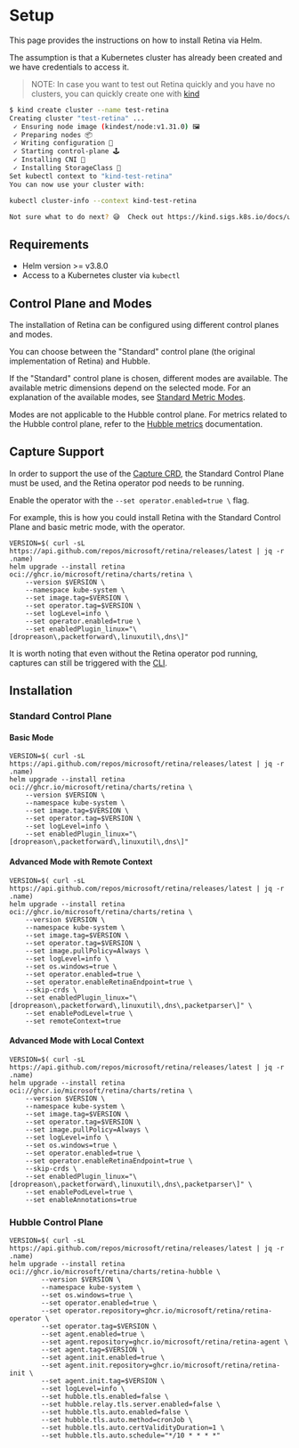# Setup

This page provides the instructions on how to install Retina via Helm.

The assumption is that a Kubernetes cluster has already been created and we have credentials to access it.

>NOTE: In case you want to test out Retina quickly and you have no clusters, you can quickly create one with [kind](https://kind.sigs.k8s.io/)

```sh
$ kind create cluster --name test-retina
Creating cluster "test-retina" ...
 ✓ Ensuring node image (kindest/node:v1.31.0) 🖼
 ✓ Preparing nodes 📦
 ✓ Writing configuration 📜
 ✓ Starting control-plane 🕹️
 ✓ Installing CNI 🔌
 ✓ Installing StorageClass 💾
Set kubectl context to "kind-test-retina"
You can now use your cluster with:

kubectl cluster-info --context kind-test-retina

Not sure what to do next? 😅  Check out https://kind.sigs.k8s.io/docs/user/quick-start/
```

## Requirements

- Helm version >= v3.8.0
- Access to a Kubernetes cluster via `kubectl`

## Control Plane and Modes

The installation of Retina can be configured using different control planes and modes.

You can choose between the "Standard" control plane (the original implementation of Retina) and Hubble.

If the "Standard" control plane is chosen, different modes are available. The available metric dimensions depend on the selected mode. For an explanation of the available modes, see [Standard Metric Modes](../03-Metrics/modes/modes.md).

Modes are not applicable to the Hubble control plane. For metrics related to the Hubble control plane, refer to the [Hubble metrics](../03-Metrics/02-hubble_metrics.md) documentation.

## Capture Support

In order to support the use of the [Capture CRD](../05-Concepts/CRDs/Capture.md), the Standard Control Plane must be used, and the Retina operator pod needs to be running.

Enable the operator with the `--set operator.enabled=true \` flag.

For example, this is how you could install Retina with the Standard Control Plane and basic metric mode, with the operator.

```shell
VERSION=$( curl -sL https://api.github.com/repos/microsoft/retina/releases/latest | jq -r .name)
helm upgrade --install retina oci://ghcr.io/microsoft/retina/charts/retina \
    --version $VERSION \
    --namespace kube-system \
    --set image.tag=$VERSION \
    --set operator.tag=$VERSION \
    --set logLevel=info \
    --set operator.enabled=true \
    --set enabledPlugin_linux="\[dropreason\,packetforward\,linuxutil\,dns\]"
```

It is worth noting that even without the Retina operator pod running, captures can still be triggered with the [CLI](../04-Captures/02-cli.md).

## Installation

### Standard Control Plane

#### Basic Mode

```shell
VERSION=$( curl -sL https://api.github.com/repos/microsoft/retina/releases/latest | jq -r .name)
helm upgrade --install retina oci://ghcr.io/microsoft/retina/charts/retina \
    --version $VERSION \
    --namespace kube-system \
    --set image.tag=$VERSION \
    --set operator.tag=$VERSION \
    --set logLevel=info \
    --set enabledPlugin_linux="\[dropreason\,packetforward\,linuxutil\,dns\]"
```

#### Advanced Mode with Remote Context

```shell
VERSION=$( curl -sL https://api.github.com/repos/microsoft/retina/releases/latest | jq -r .name)
helm upgrade --install retina oci://ghcr.io/microsoft/retina/charts/retina \
    --version $VERSION \
    --namespace kube-system \
    --set image.tag=$VERSION \
    --set operator.tag=$VERSION \
    --set image.pullPolicy=Always \
    --set logLevel=info \
    --set os.windows=true \
    --set operator.enabled=true \
    --set operator.enableRetinaEndpoint=true \
    --skip-crds \
    --set enabledPlugin_linux="\[dropreason\,packetforward\,linuxutil\,dns\,packetparser\]" \
    --set enablePodLevel=true \
    --set remoteContext=true
```

#### Advanced Mode with Local Context

```shell
VERSION=$( curl -sL https://api.github.com/repos/microsoft/retina/releases/latest | jq -r .name)
helm upgrade --install retina oci://ghcr.io/microsoft/retina/charts/retina \
    --version $VERSION \
    --namespace kube-system \
    --set image.tag=$VERSION \
    --set operator.tag=$VERSION \
    --set image.pullPolicy=Always \
    --set logLevel=info \
    --set os.windows=true \
    --set operator.enabled=true \
    --set operator.enableRetinaEndpoint=true \
    --skip-crds \
    --set enabledPlugin_linux="\[dropreason\,packetforward\,linuxutil\,dns\,packetparser\]" \
    --set enablePodLevel=true \
    --set enableAnnotations=true
```

### Hubble Control Plane

```shell
VERSION=$( curl -sL https://api.github.com/repos/microsoft/retina/releases/latest | jq -r .name)
helm upgrade --install retina oci://ghcr.io/microsoft/retina/charts/retina-hubble \
        --version $VERSION \
        --namespace kube-system \
        --set os.windows=true \
        --set operator.enabled=true \
        --set operator.repository=ghcr.io/microsoft/retina/retina-operator \
        --set operator.tag=$VERSION \
        --set agent.enabled=true \
        --set agent.repository=ghcr.io/microsoft/retina/retina-agent \
        --set agent.tag=$VERSION \
        --set agent.init.enabled=true \
        --set agent.init.repository=ghcr.io/microsoft/retina/retina-init \
        --set agent.init.tag=$VERSION \
        --set logLevel=info \
        --set hubble.tls.enabled=false \
        --set hubble.relay.tls.server.enabled=false \
        --set hubble.tls.auto.enabled=false \
        --set hubble.tls.auto.method=cronJob \
        --set hubble.tls.auto.certValidityDuration=1 \
        --set hubble.tls.auto.schedule="*/10 * * * *"
```
